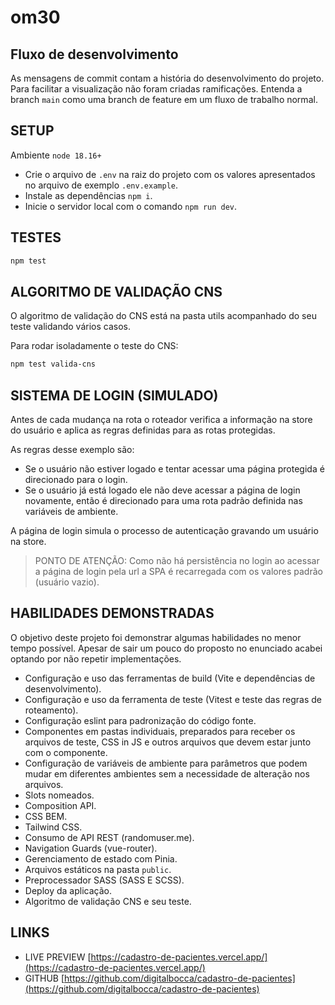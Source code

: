 # om30

## Fluxo de desenvolvimento

As mensagens de commit contam a história do desenvolvimento do projeto. Para facilitar a visualização não foram criadas ramificações. Entenda a branch `main` como uma branch de feature em um fluxo de trabalho normal.

## SETUP

Ambiente `node 18.16+`

- Crie o arquivo de `.env` na raiz do projeto com os valores apresentados no arquivo de exemplo `.env.example`.
- Instale as dependências `npm i`.
- Inicie o servidor local com o comando `npm run dev`.

## TESTES

```bash
npm test
```

## ALGORITMO DE VALIDAÇÃO CNS

O algoritmo de validação do CNS está na pasta utils acompanhado do seu teste validando vários casos.

Para rodar isoladamente o teste do CNS:

```bash
npm test valida-cns
```

## SISTEMA DE LOGIN (SIMULADO)

Antes de cada mudança na rota o roteador verifica a informação na store do usuário e aplica as regras definidas para as rotas protegidas.

As regras desse exemplo são:

- Se o usuário não estiver logado e tentar acessar uma página protegida é direcionado para o login.
- Se o usuário já está logado ele não deve acessar a página de login novamente, então é direcionado para uma rota padrão definida nas variáveis de ambiente.

A página de login simula o processo de autenticação gravando um usuário na store.

> PONTO DE ATENÇÃO: Como não há persistência no login ao acessar a página de login pela url a SPA é recarregada com os valores padrão (usuário vazio).

## HABILIDADES DEMONSTRADAS

O objetivo deste projeto foi demonstrar algumas habilidades no menor tempo possível. Apesar de sair um pouco do proposto no enunciado acabei optando por não repetir implementações.

- Configuração e uso das ferramentas de build (Vite e dependências de desenvolvimento).
- Configuração e uso da ferramenta de teste (Vitest e teste das regras de roteamento).
- Configuração eslint para padronização do código fonte.
- Componentes em pastas individuais, preparados para receber os arquivos de teste, CSS in JS e outros arquivos que devem estar junto com o componente.
- Configuração de variáveis de ambiente para parâmetros que podem mudar em diferentes ambientes sem a necessidade de alteração nos arquivos.
- Slots nomeados.
- Composition API.
- CSS BEM.
- Tailwind CSS.
- Consumo de API REST (randomuser.me).
- Navigation Guards (vue-router).
- Gerenciamento de estado com Pinia.
- Arquivos estáticos na pasta `public`.
- Preprocessador SASS (SASS E SCSS).
- Deploy da aplicação.
- Algoritmo de validação CNS e seu teste.

## LINKS

- LIVE PREVIEW [https://cadastro-de-pacientes.vercel.app/](https://cadastro-de-pacientes.vercel.app/)
- GITHUB [https://github.com/digitalbocca/cadastro-de-pacientes](https://github.com/digitalbocca/cadastro-de-pacientes)
